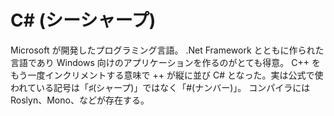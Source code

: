 # C# (シーシャープ)
Microsoft が開発したプログラミング言語。 
.Net Framework とともに作られた言語であり Windows 向けのアプリケーションを作るのがとても得意。 
C++ をもう一度インクリメントする意味で ++ が縦に並び C# となった。実は公式で使われている記号は「♯(シャープ)」ではなく「#(ナンバー)」。 
コンパイラには Roslyn、Mono、などが存在する。 